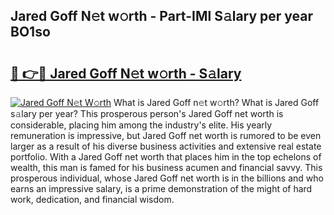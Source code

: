 ## Jared Goff N𝚎t w𝚘rth - Part-IMl S𝚊lary per year BO1so

# <h2><a href="http://gc2abs.nevu.top/?p=Jared+Goff">🔗 👉🔴 Jared Goff N𝚎t w𝚘rth - S𝚊lary</a></h2>

[![Jared Goff N𝚎t W𝚘rth](https://i.imgur.com/Oavwk0R.jpeg)](http://gc2abs.nevu.top/?p=Jared+Goff)
What is Jared Goff n𝚎t w𝚘rth? What is Jared Goff s𝚊lary per year?
This prosperous person's Jared Goff net worth is considerable, placing him among the industry's elite. His yearly remuneration is impressive, but Jared Goff net worth is rumored to be even larger as a result of his diverse business activities and extensive real estate portfolio. With a Jared Goff net worth that places him in the top echelons of wealth, this man is famed for his business acumen and financial savvy. This prosperous individual, whose Jared Goff net worth is in the billions and who earns an impressive salary, is a prime demonstration of the might of hard work, dedication, and financial wisdom.
